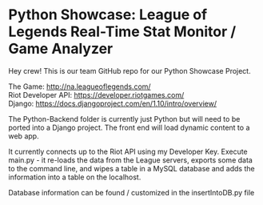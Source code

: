 # Python Showcase: League of Legends Real-Time Stat Monitor / Game Analyzer

Hey crew!
This is our team GitHub repo for our Python Showcase Project.

The Game: http://na.leagueoflegends.com/<br>
Riot Developer API: https://developer.riotgames.com/<br>
Django: https://docs.djangoproject.com/en/1.10/intro/overview/<br>

The Python-Backend folder is currently just Python but will need to be ported into a Django project.
The front end will load dynamic content to a web app.

It currently connects up to the Riot API using my Developer Key.
Execute main.py - it re-loads the data from the League servers, exports some data to the command line, and wipes a table in a MySQL database and adds the information into a table on the localhost.

Database information can be found / customized in the insertIntoDB.py file
